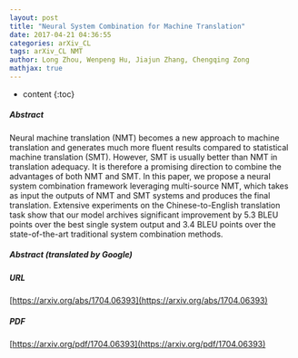 ```yaml
---
layout: post
title: "Neural System Combination for Machine Translation"
date: 2017-04-21 04:36:55
categories: arXiv_CL
tags: arXiv_CL NMT
author: Long Zhou, Wenpeng Hu, Jiajun Zhang, Chengqing Zong
mathjax: true
---
```


* content
{:toc}

##### Abstract
Neural machine translation (NMT) becomes a new approach to machine translation and generates much more fluent results compared to statistical machine translation (SMT). However, SMT is usually better than NMT in translation adequacy. It is therefore a promising direction to combine the advantages of both NMT and SMT. In this paper, we propose a neural system combination framework leveraging multi-source NMT, which takes as input the outputs of NMT and SMT systems and produces the final translation. Extensive experiments on the Chinese-to-English translation task show that our model archives significant improvement by 5.3 BLEU points over the best single system output and 3.4 BLEU points over the state-of-the-art traditional system combination methods.

##### Abstract (translated by Google)


##### URL
[https://arxiv.org/abs/1704.06393](https://arxiv.org/abs/1704.06393)

##### PDF
[https://arxiv.org/pdf/1704.06393](https://arxiv.org/pdf/1704.06393)

